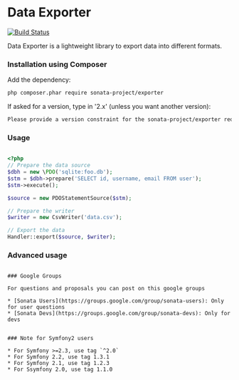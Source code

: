 Data Exporter
=============

[![Build Status](https://secure.travis-ci.org/sonata-project/exporter.png)](https://secure.travis-ci.org/#!/sonata-project/exporter)


Data Exporter is a lightweight library to export data into different formats.

### Installation using Composer

Add the dependency:

```bash
php composer.phar require sonata-project/exporter
```

If asked for a version, type in '2.x' (unless you want another version):

```bash
Please provide a version constraint for the sonata-project/exporter requirement: 2.x
```

### Usage

```php

<?php
// Prepare the data source
$dbh = new \PDO('sqlite:foo.db');
$stm = $dbh->prepare('SELECT id, username, email FROM user');
$stm->execute();

$source = new PDOStatementSource($stm);

// Prepare the writer
$writer = new CsvWriter('data.csv');

// Export the data
Handler::export($source, $writer);

```

### Advanced usage



```

### Google Groups

For questions and proposals you can post on this google groups

* [Sonata Users](https://groups.google.com/group/sonata-users): Only for user questions
* [Sonata Devs](https://groups.google.com/group/sonata-devs): Only for devs


### Note for Symfony2 users

* For Symfony >=2.3, use tag `^2.0`
* For Symfony 2.2, use tag 1.3.1
* For Symfony 2.1, use tag 1.2.3
* For Ssymfony 2.0, use tag 1.1.0
